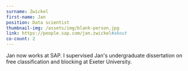 ```yaml
---
surname: Zwickel
first-name: Jan
position: Data scientist
thumbnail-img: /assets/img/blank-person.jpg
link: https://people.sap.com/jan.zwickel#about
co-count: 2
---
```


Jan now works at SAP. I supervised Jan's undergraduate dissertation on free classification and blocking at Exeter University.
